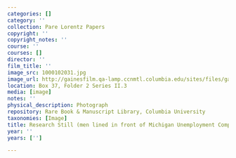 ```yaml
---
categories: []
category: ''
collection: Pare Lorentz Papers
copyright: ''
copyright_notes: ''
course: ''
courses: []
director: ''
film_title: ''
image_src: 1000102031.jpg
image_url: http://gainesfilm.qa-lamp.ccnmtl.columbia.edu/sites/files/gainesfilm/images/1000102031.jpg
location: Box 37, Folder 2 Series II.3
media: [image]
notes: ''
physical_description: Photograph
repository: Rare Book & Manuscript Library, Columbia University
taxonomies: [Image]
title: Research Still (men lined in front of Michigan Unemployment Compensation Commission)
year: ''
years: ['']

---
```

